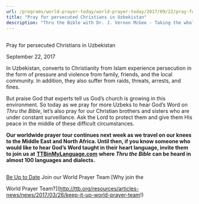 ```yaml
---
url: /programs/world-prayer-today/world-prayer-today/2017/09/22/pray-for-persecuted-christians-in-uzbekistan
title: "Pray for persecuted Christians in Uzbekistan"
description: "Thru the Bible with Dr. J. Vernon McGee - Taking the whole Word to the whole world"
---
```







## 
 Pray for persecuted Christians in Uzbekistan


September 22, 2017




In Uzbekistan, converts to Christianity from Islam experience persecution in the form of pressure and violence from family, friends, and the local community. In addition, they also suffer from raids, threats, arrests, and fines.


But praise God that experts tell us God’s church is growing in this environment. So today as we pray for more Uzbeks to hear God’s Word on *Thru the Bible*, let’s also pray for our Christian brothers and sisters who are under constant surveillance. Ask the Lord to protect them and give them His peace in the middle of these difficult circumstances.


**Our worldwide prayer tour continues next week as we travel on our knees to the Middle East and North Africa. Until then, if you know someone who would like to hear God’s Word taught in their heart language, invite them to join us at** **[TTBinMyLanguage.com](http://www.TTBinMyLanguage.com)** **where *Thru the Bible* can be heard in almost 100 languages and dialects.**







## 




[Be Up to Date](http://feeds.feedburner.com/WorldPrayerToday "World Prayer Today RSS Feed")
Join our World Prayer Team
[Why join the  

World Prayer Team?](http://ttb.org/resources/articles-news/news/2017/03/26/keep-it-up-world-prayer-team!)




